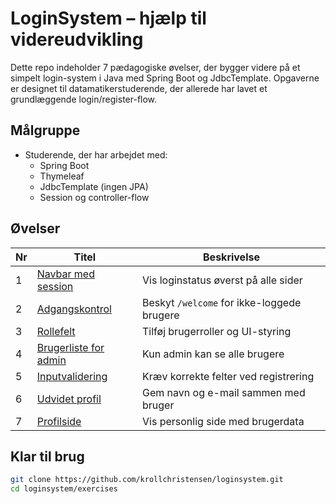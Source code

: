 #  LoginSystem – hjælp til videreudvikling

Dette repo indeholder 7 pædagogiske øvelser, der bygger videre på et simpelt login-system i Java med Spring Boot og JdbcTemplate.
Opgaverne er designet til datamatikerstuderende, der allerede har lavet et grundlæggende login/register-flow.

##  Målgruppe
- Studerende, der har arbejdet med:
  - Spring Boot
  - Thymeleaf
  - JdbcTemplate (ingen JPA)
  - Session og controller-flow

##  Øvelser
| Nr | Titel                                      | Beskrivelse |
|----|--------------------------------------------|-------------|
| 1  | [Navbar med session](https://github.com/krollchristensen/loginsystem/blob/main/exercises/01_navbar_session.md) | Vis loginstatus øverst på alle sider |
| 2  | [Adgangskontrol](https://github.com/krollchristensen/loginsystem/blob/main/exercises/02_adgangskontrol.md)      | Beskyt `/welcome` for ikke-loggede brugere |
| 3  | [Rollefelt](https://github.com/krollchristensen/loginsystem/blob/main/exercises/03_rollefelt.md)                | Tilføj brugerroller og UI-styring |
| 4  | [Brugerliste for admin](https://github.com/krollchristensen/loginsystem/blob/main/exercises/04_admin_brugerliste.md) | Kun admin kan se alle brugere |
| 5  | [Inputvalidering](https://github.com/krollchristensen/loginsystem/blob/main/exercises/05_input_validering.md)   | Kræv korrekte felter ved registrering |
| 6  | [Udvidet profil](https://github.com/krollchristensen/loginsystem/blob/main/exercises/06_udvidet_profil.md)       | Gem navn og e-mail sammen med bruger |
| 7  | [Profilside](https://github.com/krollchristensen/loginsystem/blob/main/exercises/07_profilside.md)              | Vis personlig side med brugerdata |



## Klar til brug
```bash
git clone https://github.com/krollchristensen/loginsystem.git
cd loginsystem/exercises
```


